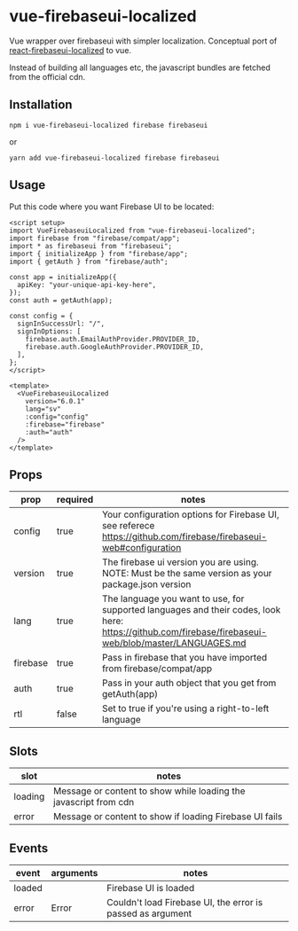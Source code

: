 # vue-firebaseui-localized

Vue wrapper over firebaseui with simpler localization. Conceptual port of [react-firebaseui-localized](https://github.com/greg-schrammel/react-firebaseui-localized) to vue.

Instead of building all languages etc, the javascript bundles are fetched from the official cdn.


Installation
------------

`npm i vue-firebaseui-localized firebase firebaseui`

 or

`yarn add vue-firebaseui-localized firebase firebaseui`


Usage
-----

Put this code where you want Firebase UI to be located:

```
<script setup>
import VueFirebaseuiLocalized from "vue-firebaseui-localized";
import firebase from "firebase/compat/app";
import * as firebaseui from "firebaseui";
import { initializeApp } from "firebase/app";
import { getAuth } from "firebase/auth";

const app = initializeApp({
  apiKey: "your-unique-api-key-here",
});
const auth = getAuth(app);

const config = {
  signInSuccessUrl: "/",
  signInOptions: [
    firebase.auth.EmailAuthProvider.PROVIDER_ID,
    firebase.auth.GoogleAuthProvider.PROVIDER_ID,
  ],
};
</script>

<template>
  <VueFirebaseuiLocalized
    version="6.0.1"
    lang="sv"
    :config="config"
    :firebase="firebase"
    :auth="auth"
  />
</template>
```

Props
-----

| prop     | required | notes                                                                                                                                                 |
|----------|----------|-------------------------------------------------------------------------------------------------------------------------------------------------------|
| config   | true     | Your configuration options for Firebase UI, see referece https://github.com/firebase/firebaseui-web#configuration                                     |
| version  | true     | The firebase ui version you are using. NOTE: Must be the same version as your package.json version                                                    |
| lang     | true     | The language you want to use, for supported languages and their codes, look here: https://github.com/firebase/firebaseui-web/blob/master/LANGUAGES.md |
| firebase | true     | Pass in firebase that you have imported from firebase/compat/app                                                                                      |
| auth     | true     | Pass in your auth object that you get from getAuth(app)                                                                                               |
| rtl      | false    | Set to true if you're using a right-to-left language                                                                                                  |

Slots
-----

| slot    | notes                                                            |
|---------|------------------------------------------------------------------|
| loading | Message or content to show while loading the javascript from cdn |
| error   | Message or content to show if loading Firebase UI fails          |

Events
------

| event  | arguments | notes                                                      |
|--------|-----------|------------------------------------------------------------|
| loaded |           | Firebase UI is loaded                                      |
| error  | Error     | Couldn't load Firebase UI, the error is passed as argument |